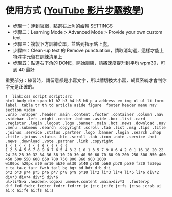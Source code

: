 # 使用方式 ([YouTube 影片步驟教學](https://youtu.be/1x11UuDkigc))
* 步驟一：連到[官網](https://www.keybr.com/)，點選右上角的齒輪 SETTINGS
* 步驟二：Learning Mode > Advanced Mode > Provide your own custom text
* 步驟三：複製下方訓練菜單，並貼到指示貼上處。
* 步驟四：Clean-up text 的 Remove punctuation，請取消勾選，這樣才能上特殊字元留在訓練清單上
* 步驟五：點選右下角的 DONE，開始訓練，請將速度提升到平均 wpm30，可到 40 最好

重要部分：練習時，請留意都是小寫文字，所以請切換大小寫，網頁系統才會判你字元是正確的。

```
!  link:css script script:src
html body div span h1 h2 h3 h4 h5 h6 p a address em img ol ul li form label  table tr th td article aside figure  footer header menu nav section video 
.wrap .wrapper .header .main .content .footer .container .column .nav .sidebar .left .right .center .bottom .aside .box .list .card .register .login .logout .logo .banner .main .hot .news .download .nav .menu .submenu .search .copyright .scroll .tab .list .msg .tips .title .joinus .service .status .partner .logo .banner .login .search .shop .title .joinus .status .btn .scroll .tab .icon .note .service .hot .news .download .vote .partner .link .copyright
{ { { { { { { { { { { { { {
1 2 3 4 5 6 7 8 9 8 7 6 5 4 3 2 1 0 1 3 5 7 9 8 6 4 2 0 1 16 18 20 22 24 26 28 30 32 34 36 38 10 20 30 40 50 60 70 80 90 200 250 300 350 400 450 500 550 600 650 700 750 800 860 900 1000
w100px h20px mt0 mr10 mb20 ml30 pt40 pr50 pb60 pb70 pb80 fz20 fz30px
c ta ta-c ta:r fw:b ta:l bg bg+ bd bd+ d:b d:i 
p*2 p*3 p*4 p*5 p*6 p*7 p*8 p*9 p*10 li*2 li*3 li*4 li*5 li*6 div*2 div*3 div*4 div*5 div*6
ul>li*5>a .header>.logo>a .menu+.content .main>div*3  .footer>p
d:f fxd fxd:c fxd:cr fxd:r fxd:rr jc jc:c jc:fe jc:fs jc:sa jc:sb ai ai:c ai:fe ai:fs ai:s

```
